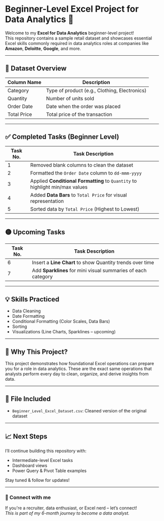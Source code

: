 
# Beginner-Level Excel Project for Data Analytics 🚀

Welcome to my **Excel for Data Analytics** beginner-level project!  
This repository contains a sample retail dataset and showcases essential Excel skills commonly required in data analytics roles at companies like **Amazon**, **Deloitte**, **Google**, and more.

---

## 📁 Dataset Overview

| Column Name     | Description                         |
|----------------|-------------------------------------|
| Category        | Type of product (e.g., Clothing, Electronics) |
| Quantity        | Number of units sold                |
| Order Date      | Date when the order was placed      |
| Total Price     | Total price of the transaction      |

---

## ✅ Completed Tasks (Beginner Level)

| Task No. | Task Description |
|----------|------------------|
| 1        | Removed blank columns to clean the dataset |
| 2        | Formatted the `Order Date` column to `dd-mmm-yyyy` |
| 3        | Applied **Conditional Formatting** to `Quantity` to highlight min/max values |
| 4        | Added **Data Bars** to `Total Price` for visual representation |
| 5        | Sorted data by `Total Price` (Highest to Lowest) |

---

## 🟡 Upcoming Tasks

| Task No. | Task Description |
|----------|------------------|
| 6        | Insert a **Line Chart** to show Quantity trends over time |
| 7        | Add **Sparklines** for mini visual summaries of each category |

---

## 💡 Skills Practiced

- Data Cleaning
- Date Formatting
- Conditional Formatting (Color Scales, Data Bars)
- Sorting
- Visualizations (Line Charts, Sparklines – upcoming)

---

## 📌 Why This Project?

This project demonstrates how foundational Excel operations can prepare you for a role in data analytics. These are the exact same operations that analysts perform every day to clean, organize, and derive insights from data.

---

## 📂 File Included

- `Beginner_Level_Excel_Dataset.csv`: Cleaned version of the original dataset

---

## 📈 Next Steps

I’ll continue building this repository with:
- Intermediate-level Excel tasks
- Dashboard views
- Power Query & Pivot Table examples

Stay tuned & follow for updates!

---

### 🌟 Connect with me  
If you're a recruiter, data enthusiast, or Excel nerd – let’s connect!  
_This is part of my 6-month journey to become a data analyst._

